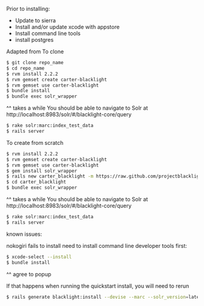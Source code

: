 Prior to installing:
* Update to sierra
* Install and/or update xcode with appstore
* Install command line tools
* install postgres

Adapted from 
To clone
```bash
$ git clone repo_name
$ cd repo_name
$ rvm install 2.2.2
$ rvm gemset create carter-blacklight
$ rvm gemset use carter-blacklight
$ bundle install
$ bundle exec solr_wrapper
```
^^ takes a while
You should be able to navigate to Solr at http://localhost:8983/solr/#/blacklight-core/query
```bash
$ rake solr:marc:index_test_data
$ rails server
```

To create from scratch
```bash
$ rvm install 2.2.2
$ rvm gemset create carter-blacklight
$ rvm gemset use carter-blacklight
$ gem install solr_wrapper 
$ rails new carter_blacklight -m https://raw.github.com/projectblacklight/blacklight/master/template.demo.rb
$ cd carter_blacklight
$ bundle exec solr_wrapper
```
^^ takes a while
You should be able to navigate to Solr at http://localhost:8983/solr/#/blacklight-core/query

```bash
$ rake solr:marc:index_test_data
$ rails server
```
known issues: 

nokogiri fails to install
need to install command line developer tools first:
```bash
$ xcode-select --install
$ bundle install
```
^^ agree to popup

If that happens when running the quickstart install, you will need to rerun
```bash
$ rails generate blacklight:install --devise --marc --solr_version=latest
```
